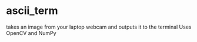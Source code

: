 # ascii_term
takes an image from your laptop webcam and outputs it to the terminal
Uses OpenCV and NumPy
